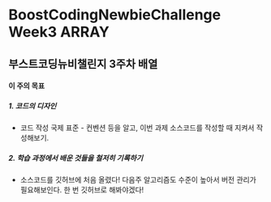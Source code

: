 # BoostCodingNewbieChallenge Week3 ARRAY
## 부스트코딩뉴비챌린지 3주차 배열

#### 이 주의 목표
##### 1. 코드의 디자인
  - 코드 작성 국제 표준 - 컨벤션 등을 알고, 이번 과제 소스코드를 작성할 때 지켜서 작성해보기.
##### 2. 학습 과정에서 배운 것들을 철저히 기록하기
  - 소스코드를 깃허브에 처음 올렸다! 다음주 알고리즘도 수준이 높아서 버전 관리가 필요해보인다. 한 번 깃허브로 해봐야겠다!
